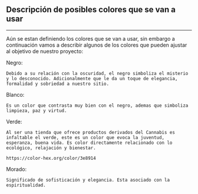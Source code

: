 ## Descripción de posibles colores que se van a usar
___

Aún se estan definiendo los colores que se van a usar, sin embargo a continuación vamos a describir algunos de los colores que pueden ajustar al objetivo de nuestro proyecto:

Negro:

```
Debido a su relación con la oscuridad, el negro simboliza el misterio y lo desconocido. Adicionalmente que le da un toque de elegancia, formalidad y sobriedad a nuestro sitio.
```

Blanco:

```
Es un color que contrasta muy bien con el negro, ademas que simboliza limpieza, paz y virtud.
```

Verde:

```
Al ser una tienda que ofrece productos derivados del Cannabis es infaltable el verde, este es un color que evoca la juventud, esperanza, buena vida. Es color directamente relacionado con lo ecológico, relajación y bienestar. 

https://color-hex.org/color/3e8914

```

Morado:

```
Significado de sofisticación y elegancia. Esta asociado con la espiritualidad. 
```

